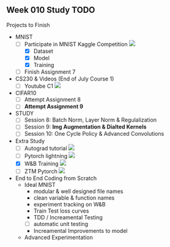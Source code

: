 

## Week 010 Study TODO

Projects to Finish

- MNIST
	- [ ] Participate in MNIST Kaggle Competition ![](https://geps.dev/progress/15)
    	- [x] Dataset 
    	- [x] Model 
    	- [x] Training
	- [ ] Finish Assignment 7
- CS230 & Videos (End of July Course 1)
  - [ ] Youtube C1 ![](https://geps.dev/progress/1)
- CIFAR10
	- [ ] Attempt Assignment 8
	- [ ] **Attempt Assignment 9**
- STUDY
	- [ ] Session 8: Batch Norm, Layer Norm & Regulalization
	- [ ] Session 9: **Img Augmentation & Dialted Kernels**
	- [ ] Session 10: One Cycle Policy & Advanced Convolutions
- Extra Study
	- [ ] Autograd tutorial ![](https://geps.dev/progress/30)
	- [ ] Pytorch lightning ![](https://geps.dev/progress/0)
	- [x] W&B Training ![](https://geps.dev/progress/100)
	- [ ] ZTM Pytorch ![](https://geps.dev/progress/0)
- End to End Coding from Scratch
	- Ideal MNIST
		- modular & well designed file names
		- clean variable & function names
		- experiment tracking on W&B
		- Train Test loss curves
		- TDD / Increamental Testing
		- [ ] automatic unit testing
		- Increamental Improvements to model
	- Advanced Experimentation
		
